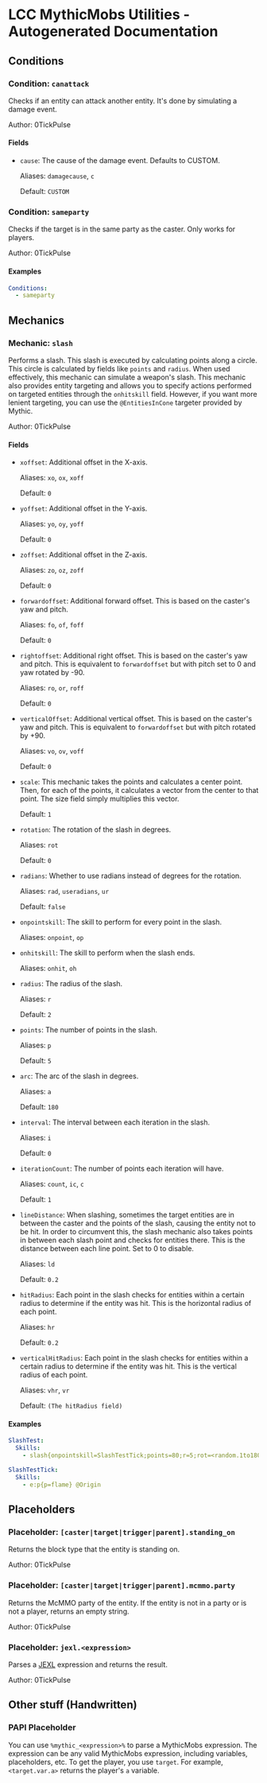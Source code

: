 # LCC MythicMobs Utilities - Autogenerated Documentation

## Conditions

### Condition: `canattack`

Checks if an entity can attack another entity. It's done by simulating a damage event.

Author: 0TickPulse

#### Fields

- `cause`: The cause of the damage event. Defaults to CUSTOM.

  Aliases: `damagecause`, `c`

  Default: `CUSTOM`

### Condition: `sameparty`

Checks if the target is in the same party as the caster. Only works for players.

Author: 0TickPulse

#### Examples

```yaml
Conditions:
  - sameparty
```

## Mechanics

### Mechanic: `slash`

Performs a slash. This slash is executed by calculating points along a circle.
This circle is calculated by fields like `points` and `radius`.
When used effectively, this mechanic can simulate a weapon's slash.
This mechanic also provides entity targeting and allows you to specify actions performed on targeted entities through the `onhitskill` field.
However, if you want more lenient targeting, you can use the `@EntitiesInCone` targeter provided by Mythic.

Author: 0TickPulse

#### Fields

- `xoffset`: Additional offset in the X-axis.

  Aliases: `xo`, `ox`, `xoff`

  Default: `0`

- `yoffset`: Additional offset in the Y-axis.

  Aliases: `yo`, `oy`, `yoff`

  Default: `0`

- `zoffset`: Additional offset in the Z-axis.

  Aliases: `zo`, `oz`, `zoff`

  Default: `0`

- `forwardoffset`: Additional forward offset. This is based on the caster's yaw and pitch.

  Aliases: `fo`, `of`, `foff`

  Default: `0`

- `rightoffset`: Additional right offset. This is based on the caster's yaw and pitch. This is equivalent to `forwardoffset` but with pitch set to 0 and yaw rotated by -90.

  Aliases: `ro`, `or`, `roff`

  Default: `0`

- `verticalOffset`: Additional vertical offset. This is based on the caster's yaw and pitch. This is equivalent to `forwardoffset` but with pitch rotated by +90.

  Aliases: `vo`, `ov`, `voff`

  Default: `0`

- `scale`: This mechanic takes the points and calculates a center point. Then, for each of the points, it calculates a vector from the center to that point. The size field simply multiplies this vector.

  Default: `1`

- `rotation`: The rotation of the slash in degrees.

  Aliases: `rot`

  Default: `0`

- `radians`: Whether to use radians instead of degrees for the rotation.

  Aliases: `rad`, `useradians`, `ur`

  Default: `false`

- `onpointskill`: The skill to perform for every point in the slash.

  Aliases: `onpoint`, `op`

- `onhitskill`: The skill to perform when the slash ends.

  Aliases: `onhit`, `oh`

- `radius`: The radius of the slash.

  Aliases: `r`

  Default: `2`

- `points`: The number of points in the slash.

  Aliases: `p`

  Default: `5`

- `arc`: The arc of the slash in degrees.

  Aliases: `a`

  Default: `180`

- `interval`: The interval between each iteration in the slash.

  Aliases: `i`

  Default: `0`

- `iterationCount`: The number of points each iteration will have.

  Aliases: `count`, `ic`, `c`

  Default: `1`

- `lineDistance`: When slashing, sometimes the target entities are in between the caster and the points of the slash, causing the entity not to be hit. In order to circumvent this, the slash mechanic also takes points in between each slash point and checks for entities there. This is the distance between each line point. Set to 0 to disable.

  Aliases: `ld`

  Default: `0.2`

- `hitRadius`: Each point in the slash checks for entities within a certain radius to determine if the entity was hit. This is the horizontal radius of each point.

  Aliases: `hr`

  Default: `0.2`

- `verticalHitRadius`: Each point in the slash checks for entities within a certain radius to determine if the entity was hit. This is the vertical radius of each point.

  Aliases: `vhr`, `vr`

  Default: `(The hitRadius field)`

#### Examples

```yaml
SlashTest:
  Skills:
    - slash{onpointskill=SlashTestTick;points=80;r=5;rot=<random.1to180>} @forward{f=0;uel=true}

SlashTestTick:
  Skills:
    - e:p{p=flame} @Origin
```

## Placeholders

### Placeholder: `[caster|target|trigger|parent].standing_on`

Returns the block type that the entity is standing on.

Author: 0TickPulse

### Placeholder: `[caster|target|trigger|parent].mcmmo.party`

Returns the McMMO party of the entity. If the entity is not in a party or is not a player, returns an empty string.

Author: 0TickPulse

### Placeholder: `jexl.<expression>`

Parses a [JEXL](https://commons.apache.org/proper/commons-jexl/) expression and returns the result.

Author: 0TickPulse

## Other stuff (Handwritten)

### PAPI Placeholder

You can use `%mythic_<expression>%` to parse a MythicMobs expression. The expression can be any valid MythicMobs expression, including variables, placeholders, etc. To get the player, you use `target`. For example, `<target.var.a>` returns the player's `a` variable.

